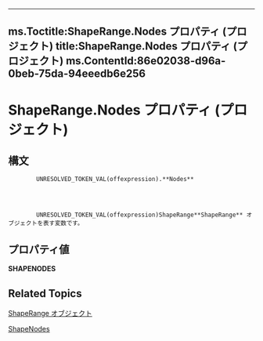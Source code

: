 
---
ms.Toctitle:ShapeRange.Nodes プロパティ (プロジェクト)
title:ShapeRange.Nodes プロパティ (プロジェクト)
ms.ContentId:86e02038-d96a-0beb-75da-94eeedb6e256
---
# ShapeRange.Nodes プロパティ (プロジェクト)





## 構文

            UNRESOLVED_TOKEN_VAL(offexpression).**Nodes**




            UNRESOLVED_TOKEN_VAL(offexpression)ShapeRange**ShapeRange** オブジェクトを表す変数です。



## プロパティ値
**SHAPENODES**



## Related Topics

[ShapeRange オブジェクト](315031aa-4b8c-424b-26e7-ce15897beb05.md)

[ShapeNodes](http://msdn.microsoft.com/en-us/library/office/ff822109(v=office.15))





